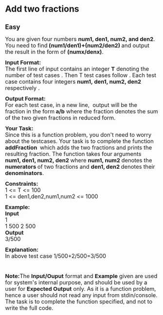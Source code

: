 # Add two fractions
## Easy
<div class="problems_problem_content__Xm_eO"><p><span style="font-size:18px">You are given four numbers <strong>num1, den1, num2, and den2</strong>. You need to find<strong> (num1/den1)+(num2/den2) </strong>and output the result in the form of <strong>(numx/denx)</strong>. </span></p>

<p><span style="font-size:18px"><strong>Input Format:</strong><br>
The first line of input contains an integer <strong>T</strong> denoting the number of test cases . Then T test cases follow . Each test case contains four integers <strong>num1,&nbsp;den1, num2, den2 </strong>respectively .</span></p>

<p><span style="font-size:18px"><strong>Output Format:</strong><br>
For each test case, in a new line,&nbsp; output will be the fraction in the form<strong> a/b</strong> where the fraction denotes the sum of the two given fractions in reduced form.</span></p>

<p><strong><span style="font-size:18px">Your Task:</span></strong><br>
<span style="font-size:18px">Since this is a function problem, you don't need to worry about the testcases. Your task is to complete the function <strong>addFraction&nbsp;</strong>&nbsp;which adds the two fractions and prints the resulting fraction. The function&nbsp;takes four arguments <strong>num1, den1, num2, den2 </strong>where&nbsp;<strong>num1, num2 </strong>denotes&nbsp;the <strong>numerators&nbsp;</strong>of two fractions and <strong>den1, den2 </strong>denotes&nbsp;their <strong>denominators</strong>.</span></p>

<p><span style="font-size:18px"><strong>Constraints:</strong><br>
1 &lt;= T &lt;= 100<br>
1 &lt;= den1,den2,num1,num2 &lt;= 1000</span></p>

<p><span style="font-size:18px"><strong>Example:<br>
Input</strong><br>
1<br>
1 500 2 500</span><br>
<span style="font-size:18px"><strong>Output</strong><br>
3/500</span></p>

<p><span style="font-size:18px"><strong>Explanation:</strong><br>
In&nbsp;above test case&nbsp;1/500+2/500=3/500</span></p>

<p>&nbsp;</p>

<p><span style="font-size:18px"><strong>Note:</strong>The <strong>Input/Ouput</strong> format and <strong>Example</strong> given are used for system's internal purpose, and should be used by a user for <strong>Expected Output</strong> only. As it is a function problem, hence a user should not read any input from stdin/console. The task is to complete the function specified, and not to write the full code.</span></p>
</div>